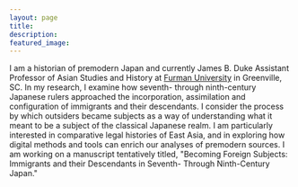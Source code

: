 ```yaml
---
layout: page
title:
description:
featured_image:
---
```

I am a historian of premodern Japan and currently James B. Duke Assistant Professor of Asian Studies and History at [Furman University](https://www.furman.edu/academics/asian-studies/) in Greenville, SC. In my research, I examine how seventh- through ninth-century Japanese rulers approached the incorporation, assimilation and configuration of immigrants and their descendants. I consider the process by which outsiders became subjects as a way of understanding what it meant to be a subject of the classical Japanese realm. I am particularly interested in comparative legal histories of East Asia, and in exploring how digital methods and tools can enrich our analyses of premodern sources. I am working on a manuscript tentatively titled, "Becoming Foreign Subjects: Immigrants and their Descendants in Seventh- Through Ninth-Century Japan."
